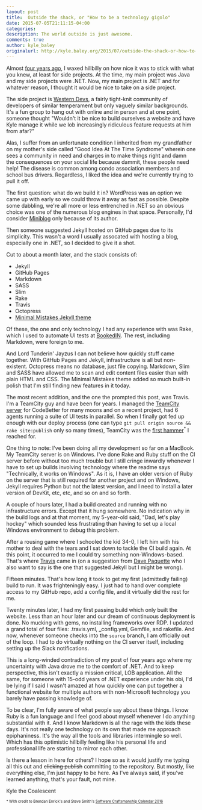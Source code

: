 ```yaml
---
layout: post
title:  Outside the shack, or "How to be a technology gigolo"
date: 2015-07-05T21:11:15-04:00
categories:
description: The world outside is just awesome.
comments: true
author: kyle_baley
originalurl: http://kyle.baley.org/2015/07/outside-the-shack-or-how-to-be-a-gigolo/
---
```


Almost [four years ago](http://kyle.baley.org/2011/11/staying-home-for-the-night/), I waxed hillbilly on how nice it was to stick with what you knew, at least for side projects. At the time, my main project was Java and my side projects were .NET. Now, my main project is .NET and for whatever reason, I thought it would be nice to take on a side project.

The side project is [Western Devs](http://www.westerndevs.com), a fairly tight-knit community of developers of similar temperament but only vaguely similar backgrounds. It's a fun group to hang out with online and in person and at one point, someone thought "Wouldn't it be nice to build ourselves a website and have Kyle manage it while we lob increasingly ridiculous feature requests at him from afar?"

Alas, I suffer from an unfortunate condition I inherited from my grandfather on my mother's side called "Good Idea At The Time Syndrome" wherein one sees a community in need and charges in to make things right and damn the consequences on your social life because dammit, these people need help! The disease is common among condo association members and school bus drivers. Regardless, I liked the idea and we're currently trying to pull it off.

The first question: what do we build it in? WordPress was an option we came up with early so we could throw it away as fast as possible. Despite some dabbling, we're all more or less entrenched in .NET so an obvious choice was one of the numerous blog engines in that space. Personally, I'd consider [Miniblog](https://github.com/madskristensen/miniblog) only because of its author.

Then someone suggested Jekyll hosted on GitHub pages due to its simplicity. This wasn't a word I usually assocated with hosting a blog, especially one in .NET, so I decided to give it a shot.

Cut to about a month later, and the stack consists of:

* Jekyll
* GitHub Pages
* Markdown
* SASS
* Slim
* Rake
* Travis
* Octopress
* [Minimal Mistakes Jekyll theme](https://github.com/mmistakes/minimal-mistakes)

Of these, the one and only technology I had any experience with was Rake, which I used to automate UI tests at [BookedIN](http://www.getbookedin.com). The rest, including Markdown, were foreign to me.

And Lord Tunderin' Jayzus I can not believe how quickly stuff came together. With GitHub Pages and Jekyll, infrastructure is all but non-existent. Octopress means no database, just file copying. Markdown, Slim and SASS have allowed me to scan and edit content files easier than with plain HTML and CSS. The Minimal Mistakes theme added so much built-in polish that I'm still finding new features in it today.

The most recent addition, and the one the prompted this post, was Travis. I'm a TeamCity guy and have been for years. I managed the [TeamCity server](http://teamcity.codebetter.com) for CodeBetter for many moons and on a recent project, had 6 agents running a suite of UI tests in parallel. So when I finally got fed up enough with our deploy process (one can type `git pull origin source && rake site:publish` only so many times), TeamCity was the [first hammer](http://brendan.enrick.com/image.axd?picture=Golden-Hammer_1.png)<sup>*</sup> I reached for.

One thing to note: I've been doing all my development so far on a MacBook. My TeamCity server is on Windows. I've done Rake and Ruby stuff on the CI server before without too much trouble but I still cringe inwardly whenever I have to set up builds involving technology where the readme says "Technically, it works on Windows". As it is, I have an older version of Ruby on the server that is still required for another project and on Windows, Jekyll requires Python but not the latest version, and I need to install a later version of DevKit, etc, etc, and so on and so forth.

A couple of hours later, I had a build created and running with no infrastructure errors. Except that it hung somewhere. No indication why in the build logs and at that moment, my 5-year-old said, "Dad, let's play hockey" which sounded less frustrating than having to set up a local Windows environment to debug this problem.

After a rousing game where I schooled the kid 34-0, I left him with his mother to deal with the tears and I sat down to tackle the CI build again. At this point, it occurred to me I could try something non-Windows-based. That's where [Travis](http://travis-ci.org) came in (on a suggestion from [Dave Paquette](http://localhost:4000/bios/dave_paquette/) who I also want to say is the one that suggested Jekyll but I might be wrong).

Fifteen minutes. That's how long it took to get my first (admittedly failing) build to run. It was frighteningly easy. I just had to hand over complete access to my GitHub repo, add a config file, and it virtually did the rest for me.

Twenty minutes later, I had my first passing build which only built the website. Less than an hour later and our dream of continuous deployment is done. No mucking with gems, no installing frameworks over RDP. I updated a grand total of four files: .travis.yml, _config.yml, Gemfile, and rakefile. And now, whenever someone checks into the `source` branch, I am officially out of the loop. I had to do virtually nothing on the CI server itself, including setting up the Slack notifications.

This is a long-winded contradiction of my post of four years ago where my uncertainty with Java drove me to the comfort of .NET. And to keep perspective, this isn't exactly a mission critical, LOB application. All the same, for someone with 15-odd years of .NET experience under his obi, I'd be lying if I said I wasn't amazed at how quickly one can put together a functional website for multiple authors with non-Microsoft technology you barely have passing knowledge of.

To be clear, I'm fully aware of what people say about these things. I know Ruby is a fun language and I feel good about myself whenever I do anything substantial with it. And I know Markdown is all the rage with the kids these days. It's not really one technology on its own that made me approach epiphaniness. It's the way all the tools and libraries intermingle so well. Which has this optimistic hillbilly feeling like his personal life and professional life are starting to mirror each other.

Is there a lesson in here for others? I hope so as it would justify me typing all this out and <s>clicking publish</s> committing to the repository. But mostly, like everything else, I'm just happy to be here. As I've always said, if you've learned anything, that's your fault, not mine.

Kyle the Coalescent

<sub><sup>* With credit to Brendan Enrick's and Steve Smith's [Software Craftsmanship Calendar 2016](http://brendan.enrick.com/post/Making-The-Software-Craftsmanship-Calendar-Images)</sup></sub>
